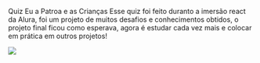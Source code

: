 Quiz Eu a Patroa e as Crianças
Esse quiz foi feito duranto a imersão react da Alura, foi um projeto de muitos desafios e conhecimentos obtidos, o projeto final ficou como esperava, agora é estudar cada vez mais e colocar em prática em outros projetos!

![](https://github.com/AyrtonCosta/Imersao-Alura-Quiz/blob/master/wife-and-kids.gif)
